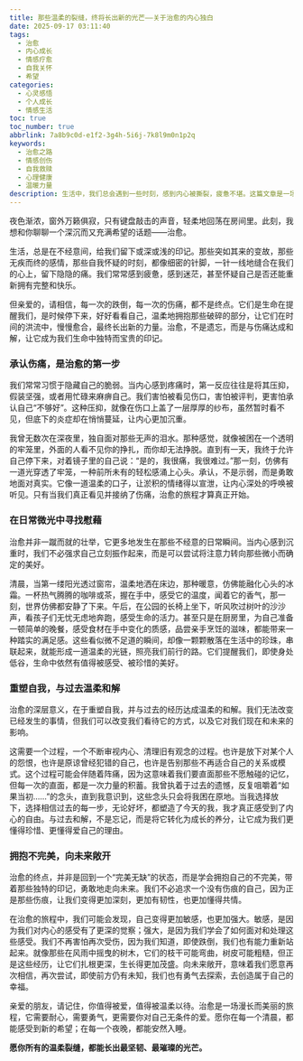 ```yaml
---
title: 那些温柔的裂缝，终将长出新的光芒——关于治愈的内心独白
date: 2025-09-17 03:11:40
tags:
  - 治愈
  - 内心成长
  - 情感疗愈
  - 自我关怀
  - 希望
categories:
  - 心灵感悟
  - 个人成长
  - 情感生活
toc: true
toc_number: true
abbrlink: 7a8b9c0d-e1f2-3g4h-5i6j-7k8l9m0n1p2q
keywords:
  - 治愈之路
  - 情感创伤
  - 自我救赎
  - 心理健康
  - 温暖力量
description: 生活中，我们总会遇到一些时刻，感到内心被撕裂，疲惫不堪。这篇文章是一场关于治愈的温柔对话，它不讲故事，只分享那些真实的情感体会和内心变化。从承认伤痛到在日常微光中寻找慰藉，从与过去和解到拥抱不完美，愿你在这段文字里找到一份共鸣，一份力量，相信那些温柔的裂缝，终将长出新的光芒。
---
```


夜色渐浓，窗外万籁俱寂，只有键盘敲击的声音，轻柔地回荡在房间里。此刻，我想和你聊聊一个深沉而又充满希望的话题——治愈。

生活，总是在不经意间，给我们留下或深或浅的印记。那些突如其来的变故，那些无疾而终的感情，那些自我怀疑的时刻，都像细密的针脚，一针一线地缝合在我们的心上，留下隐隐的痛。我们常常感到疲惫，感到迷茫，甚至怀疑自己是否还能重新拥有完整和快乐。

但亲爱的，请相信，每一次的跌倒，每一次的伤痛，都不是终点。它们是生命在提醒我们，是时候停下来，好好看看自己，温柔地拥抱那些破碎的部分，让它们在时间的洪流中，慢慢愈合，最终长出新的力量。治愈，不是遗忘，而是与伤痛达成和解，让它成为我们生命中独特而宝贵的印记。

### 承认伤痛，是治愈的第一步

我们常常习惯于隐藏自己的脆弱。当内心感到疼痛时，第一反应往往是将其压抑，假装坚强，或者用忙碌来麻痹自己。我们害怕被看见伤口，害怕被评判，更害怕承认自己“不够好”。这种压抑，就像在伤口上盖了一层厚厚的纱布，虽然暂时看不见，但底下的炎症却在悄悄蔓延，让内心更加沉重。

我曾无数次在深夜里，独自面对那些无声的泪水。那种感觉，就像被困在一个透明的牢笼里，外面的人看不见你的挣扎，而你却无法挣脱。直到有一天，我终于允许自己停下来，对着镜子里的自己说：“是的，我很痛，我很难过。”那一刻，仿佛有一道光穿透了牢笼，一种前所未有的轻松感涌上心头。承认，不是示弱，而是勇敢地面对真实。它像一道温柔的口子，让淤积的情绪得以宣泄，让内心深处的呼唤被听见。只有当我们真正看见并接纳了伤痛，治愈的旅程才算真正开始。

### 在日常微光中寻找慰藉

治愈并非一蹴而就的壮举，它更多地发生在那些不经意的日常瞬间。当内心感到沉重时，我们不必强求自己立刻振作起来，而是可以尝试将注意力转向那些微小而确定的美好。

清晨，当第一缕阳光透过窗帘，温柔地洒在床边，那种暖意，仿佛能融化心头的冰霜。一杯热气腾腾的咖啡或茶，握在手中，感受它的温度，闻着它的香气，那一刻，世界仿佛都安静了下来。午后，在公园的长椅上坐下，听风吹过树叶的沙沙声，看孩子们无忧无虑地奔跑，感受生命的活力。甚至只是在厨房里，为自己准备一顿简单的晚餐，感受食材在手中变化的质感，品尝亲手烹饪的滋味，都能带来一种踏实的满足感。这些看似微不足道的瞬间，却像一颗颗散落在生活中的珍珠，串联起来，就能形成一道温柔的光链，照亮我们前行的路。它们提醒我们，即使身处低谷，生命中依然有值得被感受、被珍惜的美好。

### 重塑自我，与过去温柔和解

治愈的深层意义，在于重塑自我，并与过去的经历达成温柔的和解。我们无法改变已经发生的事情，但我们可以改变我们看待它的方式，以及它对我们现在和未来的影响。

这需要一个过程，一个不断审视内心、清理旧有观念的过程。也许是放下对某个人的怨恨，也许是原谅曾经犯错的自己，也许是告别那些不再适合自己的关系或模式。这个过程可能会伴随着阵痛，因为这意味着我们要直面那些不愿触碰的记忆，但每一次的直面，都是一次力量的积蓄。我曾执着于过去的遗憾，反复咀嚼着“如果当初……”的念头，直到我意识到，这些念头只会将我困在原地。当我选择放下，选择相信过去的每一步，无论好坏，都塑造了今天的我，我才真正感受到了内心的自由。与过去和解，不是忘记，而是将它转化为成长的养分，让它成为我们更懂得珍惜、更懂得爱自己的理由。

### 拥抱不完美，向未来敞开

治愈的终点，并非是回到一个“完美无缺”的状态，而是学会拥抱自己的不完美，带着那些独特的印记，勇敢地走向未来。我们不必追求一个没有伤痕的自己，因为正是那些伤痕，让我们变得更加深刻，更加有韧性，也更加懂得共情。

在治愈的旅程中，我们可能会发现，自己变得更加敏感，也更加强大。敏感，是因为我们对内心的感受有了更深的觉察；强大，是因为我们学会了如何面对和处理这些感受。我们不再害怕再次受伤，因为我们知道，即使跌倒，我们也有能力重新站起来。就像那些在风雨中摇曳的树木，它们的枝干可能弯曲，树皮可能粗糙，但正是这些经历，让它们扎根更深，生长得更加茂盛。向未来敞开，意味着我们愿意再次相信，再次尝试，即使前方仍有未知，我们也有勇气去探索，去创造属于自己的幸福。

亲爱的朋友，请记住，你值得被爱，值得被温柔以待。治愈是一场漫长而美丽的旅程，它需要耐心，需要勇气，更需要你对自己无条件的爱。愿你在每一个清晨，都能感受到新的希望；在每一个夜晚，都能安然入睡。

**愿你所有的温柔裂缝，都能长出最坚韧、最璀璨的光芒。**